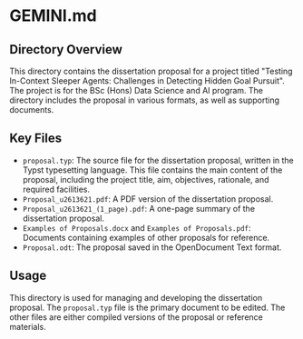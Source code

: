 # GEMINI.md

## Directory Overview

This directory contains the dissertation proposal for a project titled "Testing In-Context Sleeper Agents: Challenges in Detecting Hidden Goal Pursuit". The project is for the BSc (Hons) Data Science and AI program. The directory includes the proposal in various formats, as well as supporting documents.

## Key Files

*   `proposal.typ`: The source file for the dissertation proposal, written in the Typst typesetting language. This file contains the main content of the proposal, including the project title, aim, objectives, rationale, and required facilities.
*   `Proposal_u2613621.pdf`: A PDF version of the dissertation proposal.
*   `Proposal_u2613621_(1_page).pdf`: A one-page summary of the dissertation proposal.
*   `Examples of Proposals.docx` and `Examples of Proposals.pdf`: Documents containing examples of other proposals for reference.
*   `Proposal.odt`: The proposal saved in the OpenDocument Text format.

## Usage

This directory is used for managing and developing the dissertation proposal. The `proposal.typ` file is the primary document to be edited. The other files are either compiled versions of the proposal or reference materials.
